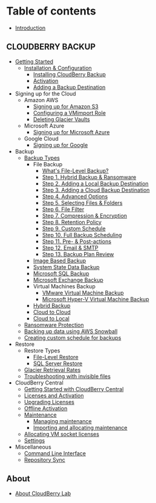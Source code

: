 # Table of contents

* [Introduction](README.md)

## CLOUDBERRY BACKUP

* [Getting Started](cloudberry-backup/getting-started/README.md)
  * [Installation & Configuration](cloudberry-backup/getting-started/installation-and-configuration/README.md)
    * [Installing CloudBerry Backup](cloudberry-backup/getting-started/installation-and-configuration/installing-cloudberry-backup.md)
    * [Activation](cloudberry-backup/getting-started/installation-and-configuration/activation.md)
    * [Adding a Backup Destination](cloudberry-backup/getting-started/installation-and-configuration/adding-a-backup-destination.md)
* Signing up for the Cloud
  * Amazon AWS
    * [Signing up for Amazon S3](cloudberry-backup/signing-up-for-the-cloud/amazon-aws/signing-up-for-amazon-s3.md)
    * [Configuring a VMimport Role](cloudberry-backup/signing-up-for-the-cloud/amazon-aws/configuring-a-vmimport-role.md)
    * [Deleting Glacier Vaults](cloudberry-backup/signing-up-for-the-cloud/amazon-aws/deleting-glacier-vaults.md)
  * Microsoft Azure
    * [Signing up for Microsoft Azure](cloudberry-backup/signing-up-for-the-cloud/microsoft-azure/signing-up-for-microsoft-azure.md)
  * Google Cloud
    * [Signing up for Google](cloudberry-backup/signing-up-for-the-cloud/google-cloud/signing-up-for-google.md)
* Backup
  * [Backup Types](cloudberry-backup/backup/backup-types/README.md)
    * File Backup
      * [What's File-Level Backup?](cloudberry-backup/backup/backup-types/file-backup/whats-file-level-backup.md)
      * [Step 1. Hybrid Backup & Ransomware](cloudberry-backup/backup/backup-types/file-backup/step-1.-hybrid-backup-and-ransomware.md)
      * [Step 2. Adding a Local Backup Destination](cloudberry-backup/backup/backup-types/file-backup/step-2.-adding-a-local-backup-destination.md)
      * [Step 3. Adding a Cloud Backup Destination](cloudberry-backup/backup/backup-types/file-backup/step-3.-adding-a-cloud-backup-destination.md)
      * [Step 4. Advanced Options](cloudberry-backup/backup/backup-types/file-backup/step-4.-advanced-options.md)
      * [Step 5. Selecting Files & Folders](cloudberry-backup/backup/backup-types/file-backup/step-5.-selecting-files-and-folders.md)
      * [Step 6. File Filter](cloudberry-backup/backup/backup-types/file-backup/step-6.-file-filter.md)
      * [Step 7. Compression & Encryption](cloudberry-backup/backup/backup-types/file-backup/step-7.-compression-and-encryption.md)
      * [Step 8. Retention Policy](cloudberry-backup/backup/backup-types/file-backup/step-8.-retention-policy.md)
      * [Step 9. Custom Schedule](cloudberry-backup/backup/backup-types/file-backup/step-9.-custom-schedule.md)
      * [Step 10. Full Backup Scheduling](cloudberry-backup/backup/backup-types/file-backup/step-10.-full-backup-scheduling.md)
      * [Step 11. Pre- & Post-actions](cloudberry-backup/backup/backup-types/file-backup/step-11.-pre-and-post-actions.md)
      * [Step 12. Email & SMTP](cloudberry-backup/backup/backup-types/file-backup/step-12.-email-and-smtp.md)
      * [Step 13. Backup Plan Review](cloudberry-backup/backup/backup-types/file-backup/step-13.-backup-plan-review.md)
    * [Image Based Backup](cloudberry-backup/backup/backup-types/image-based-backup.md)
    * [System State Data Backup](cloudberry-backup/backup/backup-types/system-state-data-backup.md)
    * [Microsoft SQL Backup](cloudberry-backup/backup/backup-types/microsoft-sql-backup.md)
    * [Microsoft Exchange Backup](cloudberry-backup/backup/backup-types/microsoft-exchange-backup.md)
    * Virtual Machines Backup
      * [VMware Virtual Machine Backup](cloudberry-backup/backup/backup-types/virtual-machines-backup/vmware-virtual-machine-backup.md)
      * [Microsoft Hyper-V Virtual Machine Backup](cloudberry-backup/backup/backup-types/virtual-machines-backup/microsoft-hyper-v-virtual-machine-backup.md)
    * [Hybrid Backup](cloudberry-backup/backup/backup-types/hybrid-backup.md)
    * [Cloud to Cloud](cloudberry-backup/backup/backup-types/cloud-to-cloud.md)
    * [Cloud to Local](cloudberry-backup/backup/backup-types/cloud-to-local.md)
  * [Ransomware Protection](cloudberry-backup/backup/ransomware-protection.md)
  * [Backing up data using AWS Snowball](cloudberry-backup/backup/backing-up-data-using-aws-snowball.md)
  * [Creating custom schedule for backups](cloudberry-backup/backup/creating-custom-schedule-for-backups.md)
* Restore
  * Restore Types
    * [File-Level Restore](cloudberry-backup/restore/restore-types/file-level-restore.md)
    * [SQL Server Restore](cloudberry-backup/restore/restore-types/sql-server-restore.md)
  * [Glacier Retrieval Rates](cloudberry-backup/restore/glacier-retrieval-rates.md)
  * [Troubleshooting with invisible files](cloudberry-backup/restore/troubleshooting-with-invisible-files.md)
* CloudBerry Central
  * [Getting Started with CloudBerry Central](cloudberry-backup/cloudberry-central/getting-started-with-cloudberry-central.md)
  * [Licenses and Activation](cloudberry-backup/cloudberry-central/licenses-and-activation.md)
  * [Upgrading Licenses](cloudberry-backup/cloudberry-central/upgrading-licenses.md)
  * [Offline Activation](cloudberry-backup/cloudberry-central/offline-activation.md)
  * [Maintenance](cloudberry-backup/cloudberry-central/maintenance/README.md)
    * [Managing maintenance](cloudberry-backup/cloudberry-central/maintenance/managing-maintenance.md)
    * [Importing and allocating maintenance](cloudberry-backup/cloudberry-central/maintenance/importing-and-allocating-maintenance.md)
  * [Allocating VM socket licenses](cloudberry-backup/cloudberry-central/allocating-vm-socket-licenses.md)
  * [Settings](cloudberry-backup/cloudberry-central/settings.md)
* Miscellaneous
  * [Command Line Interface](cloudberry-backup/miscellaneous/command-line-interface.md)
  * [Repository Sync](cloudberry-backup/miscellaneous/repository-sync.md)

## About

* [About CloudBerry Lab](about/about-cloudberry-lab.md)

